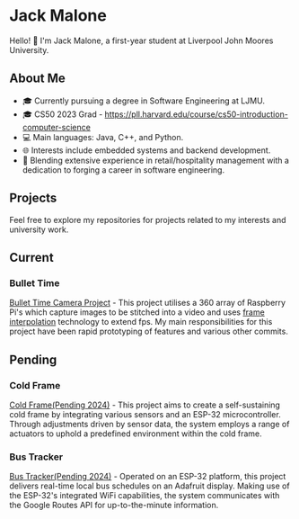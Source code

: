 # Jack Malone

Hello! 👋 I'm Jack Malone, a first-year student at Liverpool John Moores University.

## About Me

- 🎓 Currently pursuing a degree in Software Engineering at LJMU.
- 🎓 CS50 2023 Grad - https://pll.harvard.edu/course/cs50-introduction-computer-science
- 💻 Main languages: Java, C++, and Python.
- 🌐 Interests include embedded systems and backend development.
- 🔄 Blending extensive experience in retail/hospitality management with a dedication to forging a career in software engineering.

## Projects

Feel free to explore my repositories for projects related to my interests and university work.

## Current

### Bullet Time

[Bullet Time Camera Project](https://github.com/LJMU-SE/btns) - This project utilises a 360 array of Raspberry Pi's which capture images to be stitched into a video and
uses [frame interpolation](https://github.com/LJMU-SE/frame-interpolation) technology to extend fps. My main responsibilities for this project have been rapid prototyping of features and various other commits.

## Pending

### Cold Frame

[Cold Frame(Pending 2024)](...) - This project aims to create a self-sustaining cold frame by integrating various sensors and an ESP-32 microcontroller. Through adjustments driven by sensor data, the system employs a range of actuators to uphold a predefined environment within the cold frame.

### Bus Tracker

[Bus Tracker(Pending 2024)](...) - Operated on an ESP-32 platform, this project delivers real-time local bus schedules on an Adafruit display. Making use of the ESP-32's integrated WiFi capabilities, the system communicates with the Google Routes API for up-to-the-minute information.



